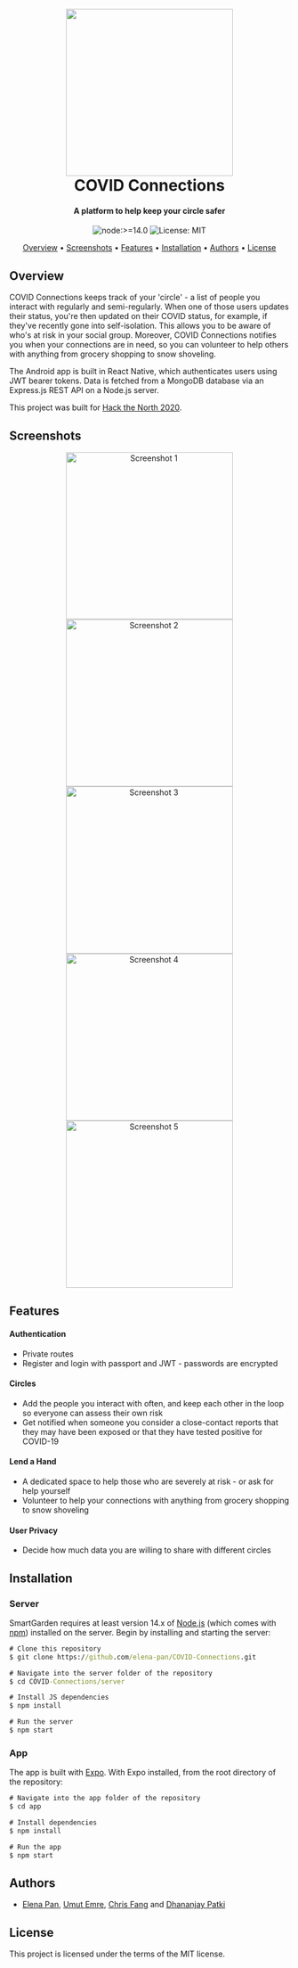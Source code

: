 <h1 align="center">
  <br>
  <img src="https://user-images.githubusercontent.com/52430997/104851182-b7702300-58b0-11eb-85b5-3fa7a427b494.png" width="300">
  <br>
  COVID Connections
  <br>
</h1>

<h4 align="center">A platform to help keep your circle safer</h4>


<p align="center">
  <img src="https://img.shields.io/badge/node-%3E=14.0-blue.svg?style=flat-square" alt="node:>=14.0">
  <img src="https://img.shields.io/badge/License-MIT-brightgreen.svg?style=flat-square" alt="License: MIT">
</p>

<p align="center">
  <a href="#overview">Overview</a> • <a href="#screenshots">Screenshots</a> • <a href="#features">Features</a> • <a href="#installation">Installation</a> • <a href="#authors">Authors</a> • <a href="#license">License</a>
</p>

## Overview

COVID Connections keeps track of your 'circle' - a list of people you interact with regularly and semi-regularly. When one of those users updates their status, you're then updated on their COVID status, for example, if they've recently gone into self-isolation. This allows you to be aware of who's at risk in your social group. Moreover, COVID Connections notifies you when your connections are in need, so you can volunteer to help others with anything from grocery shopping to snow shoveling.

The Android app is built in React Native, which authenticates users using JWT bearer tokens. Data is fetched from a MongoDB database via an Express.js REST API on a Node.js server. 

This project was built for [Hack the North 2020](https://devpost.com/software/htn-21).

## Screenshots

<p align="center">
  <img src="https://user-images.githubusercontent.com/52430997/104851642-85ac8b80-58b3-11eb-80a8-6fb3800bb818.JPEG" alt="Screenshot 1" width="300px">
  <img src="https://user-images.githubusercontent.com/52430997/104851938-2ea7b600-58b5-11eb-8870-64c22252ad9d.JPEG" alt="Screenshot 2" width="300px">
  <img src="https://user-images.githubusercontent.com/52430997/104851629-70cff800-58b3-11eb-8d29-89a2f903f23c.JPEG" alt="Screenshot 3" width="300px">
  <img src="https://user-images.githubusercontent.com/52430997/104851672-ad035880-58b3-11eb-9b2e-64b82e32efca.jpg" alt="Screenshot 4" width="300px">
  <img src="https://user-images.githubusercontent.com/52430997/104851686-c99f9080-58b3-11eb-9add-2c49f57ce2e1.png" alt="Screenshot 5" width="300px">
</p>

## Features

#### Authentication
* Private routes
* Register and login with passport and JWT - passwords are encrypted

#### Circles
* Add the people you interact with often, and keep each other in the loop so everyone can assess their own risk
* Get notified when someone you consider a close-contact reports that they may have been exposed or that they have tested positive for COVID-19

#### Lend a Hand
* A dedicated space to help those who are severely at risk - or ask for help yourself
* Volunteer to help your connections with anything from grocery shopping to snow shoveling

#### User Privacy
* Decide how much data you are willing to share with different circles


## Installation

### Server

SmartGarden requires at least version 14.x of [Node.js](https://nodejs.org/en/) (which comes with [npm](http://npmjs.com/)) installed on the server. Begin by installing and starting the server:

```cmd
# Clone this repository
$ git clone https://github.com/elena-pan/COVID-Connections.git

# Navigate into the server folder of the repository
$ cd COVID-Connections/server

# Install JS dependencies
$ npm install

# Run the server
$ npm start
```

### App

The app is built with [Expo](https://expo.io/). With Expo installed, from the root directory of the repository:
```cmd
# Navigate into the app folder of the repository
$ cd app

# Install dependencies
$ npm install

# Run the app
$ npm start
```

## Authors

* [Elena Pan](https://github.com/elena-pan), [Umut Emre](https://github.com/umutcanemre), [Chris Fang](https://github.com/AntiChange) and [Dhananjay Patki](https://github.com/dpatki)


## License

This project is licensed under the terms of the MIT license.
